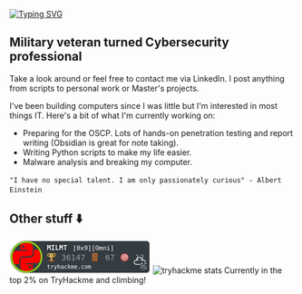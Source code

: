 [![Typing SVG](https://readme-typing-svg.herokuapp.com?font=Fira+Code&pause=1000&color=42F745&width=435&lines=Hi+there+-+I'm+Matt)](https://git.io/typing-svg)

## Military veteran turned Cybersecurity professional
Take a look around or feel free to contact me via LinkedIn. I post anything from scripts to personal work or Master's projects. 

I've been building computers since I was little but I'm interested in most things IT. Here's a bit of what I'm currently working on:
- Preparing for the OSCP. Lots of hands-on penetration testing and report writing (Obsidian is great for note taking). 
- Writing Python scripts to make my life easier.
- Malware analysis and breaking my computer. 

`"I have no special talent. I am only passionately curious" - Albert Einstein`

<!--
**MTTGIT19/MTTGIT19** is a ✨ _special_ ✨ repository because its `README.md` (this file) appears on your GitHub profile.

Here are some ideas to get you started:

- 🔭 I’m currently working on ...
- 🌱 I’m currently learning ...
- 👯 I’m looking to collaborate on ...
- 🤔 I’m looking for help with ...
- 💬 Ask me about ...
- 📫 How to reach me: ...
- 😄 Pronouns: ...
- ⚡ Fun fact: ...
-->

Other stuff :arrow_down:
---
![tryhackme stats](https://raw.githubusercontent.com/MTTGIT19/MTTGIT19/master/assets/thm_propic.png)
![tryhackme stats](https://raw.githubusercontent.com/<MTTGIT19>/<MTTGIT19>/master/assets/thm_propic.png)
Currently in the top 2% on TryHackme and climbing!
